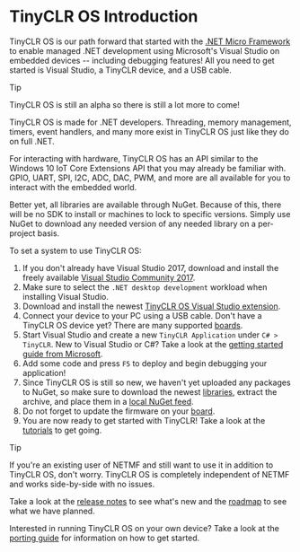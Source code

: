 # TinyCLR OS Introduction

TinyCLR OS is our path forward that started with the [.NET Micro Framework](http://netmf.com/) to enable managed .NET development using Microsoft's Visual Studio on embedded devices -- including debugging features! All you need to get started is Visual Studio, a TinyCLR device, and a USB cable. 

> [!Tip]
> TinyCLR OS is still an alpha so there is still a lot more to come!

TinyCLR OS is made for .NET developers. Threading, memory management, timers, event handlers, and many more exist in TinyCLR OS just like they do on full .NET. 

For interacting with hardware, TinyCLR OS has an API similar to the Windows 10 IoT Core Extensions API that you may already be familiar with. GPIO, UART, SPI, I2C, ADC, DAC, PWM, and more are all available for you to interact with the embedded world.

Better yet, all libraries are available through NuGet. Because of this, there will be no SDK to install or machines to lock to specific versions. Simply use NuGet to download any needed version of any needed library on a per-project basis.

To set a system to use TinyCLR OS:
1. If you don't already have Visual Studio 2017, download and install the freely available [Visual Studio Community 2017](https://www.visualstudio.com/downloads/).
2. Make sure to select the `.NET desktop development` workload when installing Visual Studio.
3. Download and install the newest [TinyCLR OS Visual Studio extension](downloads.md#visual-studio-project-system).
4. Connect your device to your PC using a USB cable. Don't have a TinyCLR OS device yet? There are many supported [boards](boards/intro.md).
5. Start Visual Studio and create a new `TinyCLR Application` under `C# > TinyCLR`. New to Visual Studio or C#? Take a look at the [getting started guide from Microsoft](https://docs.microsoft.com/en-us/dotnet/csharp/getting-started/with-visual-studio).
6. Add some code and press `F5` to deploy and begin debugging your application!
7. Since TinyCLR OS is still so new, we haven't yet uploaded any packages to NuGet, so make sure to download the newest [libraries](downloads.md#libraries), extract the archive, and place them in a [local NuGet feed](https://docs.nuget.org/ndocs/hosting-packages/local-feeds).
8. Do not forget to update the firmware on your [board](boards/intro.md).
9. You are now ready to get started with TinyCLR! Take a look at the [tutorials](tutorials/intro.md) to get going.

> [!Tip]
> If you're an existing user of NETMF and still want to use it in addition to TinyCLR OS, don't worry. TinyCLR OS is completely independent of NETMF and works side-by-side with no issues.

Take a look at the [release notes](release_notes.md) to see what's new and the [roadmap](roadmap.md) to see what we have planned.

Interested in running TinyCLR OS on your own device? Take a look at the [porting guide](porting/intro.md) for information on how to get started.